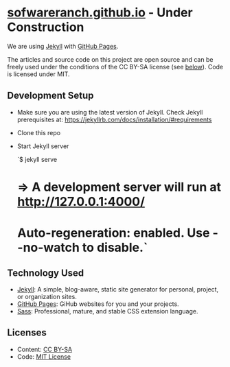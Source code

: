 # **[sofwareranch.github.io](https://softwareranch.github.io/)** - **Under Construction**

We are using [Jekyll](http://jekyllrb.com) with [GitHub Pages](https://pages.github.com). 

The articles and source code on this project are open source and can be freely used under the conditions of the CC BY-SA license (see [below](#licenses)). Code is licensed under MIT.

## Development Setup

* Make sure you are using the latest version of Jekyll. Check Jekyll prerequisites at: https://jekyllrb.com/docs/installation/#requirements
+ Clone this repo
- Start Jekyll server

    `$ jekyll serve
    # => A development server will run at http://127.0.0.1:4000/
    # Auto-regeneration: enabled. Use --no-watch to disable.`


## Technology Used

- [Jekyll](http://jekyllrb.com): A simple, blog-aware, static site generator for personal, project, or organization sites.
- [GitHub Pages](https://pages.github.com): GiHub websites for you and your projects.
- [Sass](http://sass-lang.com/): Professional, mature, and stable CSS extension language.

## Licenses

- Content: [CC BY-SA](https://creativecommons.org/licenses/by-sa/4.0/)
- Code: [MIT License](http://opensource.org/licenses/MIT)

